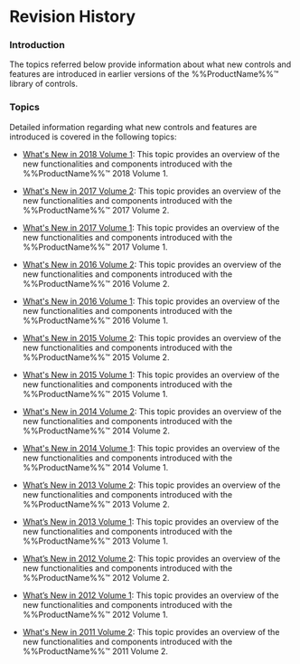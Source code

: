 ﻿<!--
|metadata|
{
    "fileName": "jquery-whats-new-revision-history",
    "controlName": [],
    "tags": []
}
|metadata|
-->

# Revision History

### Introduction

The topics referred below provide information about what new controls and features are introduced in earlier versions of the %%ProductName%%™ library of controls.

### Topics

Detailed information regarding what new controls and features are introduced is covered in the following topics:

- [What's New in 2018 Volume 1](Whats-New-In-2018-Volume1.html): This topic provides an overview of the new functionalities and components introduced with the %%ProductName%%™ 2018 Volume 1.

- [What's New in 2017 Volume 2](Whats-New-In-2017-Volume2.html): This topic provides an overview of the new functionalities and components introduced with the %%ProductName%%™ 2017 Volume 2.

- [What's New in 2017 Volume 1](Whats-New-In-2017-Volume1.html): This topic provides an overview of the new functionalities and components introduced with the %%ProductName%%™ 2017 Volume 1.

- [What's New in 2016 Volume 2](Whats-New-In-2016-Volume2.html): This topic provides an overview of the new functionalities and components introduced with the %%ProductName%%™ 2016 Volume 2.

- [What's New in 2016 Volume 1](Whats-New-In-2016-Volume1.html): This topic provides an overview of the new functionalities and components introduced with the %%ProductName%%™ 2016 Volume 1.

- [What's New in 2015 Volume 2](Whats-New-In-2015-Volume2.html): This topic provides an overview of the new functionalities and components introduced with the %%ProductName%%™ 2015 Volume 2.

- [What's New in 2015 Volume 1](Whats-New-In-2015-Volume1.html): This topic provides an overview of the new functionalities and components introduced with the %%ProductName%%™ 2015 Volume 1.

- [What's New in 2014 Volume 2](Whats-New-In-2014-Volume2.html): This topic provides an overview of the new functionalities and components introduced with the %%ProductName%%™ 2014 Volume 2.

- [What's New in 2014 Volume 1](Whats-New-In-2014-Volume1.html): This topic provides an overview of the new functionalities and components introduced with the %%ProductName%%™ 2014 Volume 1.

- [What’s New in 2013 Volume 2](Whats-New-In-2013-Volume2.html): This topic provides an overview of the new functionalities and components introduced with the %%ProductName%%™ 2013 Volume 2.

- [What’s New in 2013 Volume 1](Whats-New-In-2013-Volume1.html): This topic provides an overview of the new functionalities and components introduced with the %%ProductName%%™ 2013 Volume 1.

- [What’s New in 2012 Volume 2](Whats-New-In-2012-Volume2.html): This topic provides an overview of the new functionalities and components introduced with the %%ProductName%%™ 2012 Volume 2.

- [What’s New in 2012 Volume 1](jQuery-Whats-New-12-1-Landing-Page.html): This topic provides an overview of the new functionalities and components introduced with the %%ProductName%%™ 2012 Volume 1.

- [What's New in 2011 Volume 2](Whats-New-In-2011-Volume2.html): This topic provides an overview of the new functionalities and components introduced with the %%ProductName%%™ 2011 Volume 2.





 

 


